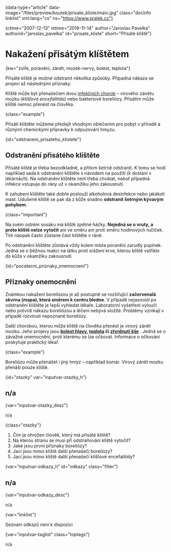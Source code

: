 
{data-type="article" data-image="/files/preview/koutek/prisate_kliste/main.jpg" class="docinfo linklist" xml:lang="cs" ns="https://www.pralek.cz"}

{ctime="2007-12-13" mtime="2019-11-14" author="Jaroslav Pavelka" authorid="jaroslav\_pavelka" id="prisate\_kliste" short="Přisáté klíště"}

# Nakažení přisátým klíštětem

{kw="zvíře, poranění, zánět, mozek-nervy, bolest, teplota"}

Přisáté klíště je možné odstranit několika způsoby. Případná nákaza se projeví až následnými příznaky.

Klíště může být přenašečem dvou [infekčních chorob][1] – virového zánětu mozku _(klíšťová encefalitida)_ nebo bakteriové boreliózy. Přisátím může klíště nemoc přenést na člověka.

{class="example"}

Přisátí klíštěte můžeme předejít vhodným oblečením pro pobyt v přírodě a různými chemickými přípravky k odpuzování hmyzu.

{id="odstraneni\_prisateho\_klistete"}

## Odstranění přisátého klíštěte

Přisáté klíště je třeba bezodkladně, a přitom šetrně odstranit. K tomu se hodí například sada k odstranění klíštěte s návodem na použití (k dostání v lékárnách). Na odstranění klíštěte není třeba chvátat, neboť případná infekce vstupuje do rány už v okamžiku jeho zakousnutí.

K zahubení klíštěte také dobře poslouží alkoholová desinfekce nebo jakákoli mast. Udušené klíště se pak dá z kůže snadno **odstranit šetrným kývavým pohybem**.

{class="important"}

Na svém ostrém sosáku má klíště zpětné háčky. **Nejedná se o vruty, a proto klíště nelze vytočit** ani ve směru ani proti směru hodinových ručiček. Tím naopak často zůstane část klíštěte v ráně.

Po odstranění klíštěte zůstává vždy kolem místa poranění zarudlý pupínek. Jedná se o běžnou reakci na látku proti srážení krve, kterou klíště vstříklo do kůže v okamžiku zakousnutí.

{id="pocatecni\_priznaky\_onemocneni"}

## Příznaky onemocnění

Známkou nakažení boreliózou je až postupně se rozšiřující **začervenalá skvrna (mapa), která směrem k centru bledne**. V případě nejasnosti po odstranění klíštěte je lepší vyhledat lékaře. Laboratorní vyšetření vyloučí nebo potvrdí nákazu boreliózou a léčení nebývá složité. Problémy vznikají v případě rozvinutí nepoznané boreliózy.

Další chorobou, kterou může klíště na člověka přenést je virový zánět mozku. Jeho projevy jsou **[bolest hlavy][2], [teplota][3] či [ztvrdnutí šíje][4]** . Jedná se o závažné onemocnění, proti kterému se lze očkovat. Informace o očkování poskytuje praktický lékař. 

{class="example"}

Boreliózu může přenášet i jiný hmyz – například komár. Virový zánět mozku přenáší pouze klíště.

{id="otazky" var="inputvar-otazky_h"}

## n/a

{var="inputvar-otazky_desc"}

n/a

{class="otazky"}

  1. Čím je ohrožen člověk, který má přisáté klíště?
  2. Na kterou stranu se musí při odstraňování klíště vytočit?
  3. Jaké jsou první příznaky boreliózy?
  4. Jací jsou mimo klíště další přenašeči boreliózy?
  5. Jací jsou mimo klíště další přenašeči klíšťové encefalitidy?

{var="inputvar-odkazy_h" id="odkazy" class="filter"}

## n/a

{var="inputvar-odkazy_desc"}

n/a

{var="linklist"}

Seznam odkazů není k dispozici

{var="inputvar-taglist" class="toptags"}

n/a

 [1]: mikroorganizmy
 [2]: bolest_hlavy_migrena
 [3]: teplota
 [4]: akutni_torticollis

